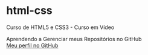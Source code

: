 # html-css
 Curso de HTML5 e CSS3 - Curso em Vídeo

 Aprendendo a Gerenciar meus Repositórios no GitHub<br>
 <a href="https://github.com/jeovasoares" target="_blank">Meu perfil no GitHub</a>
